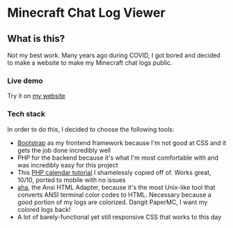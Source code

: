 # Minecraft Chat Log Viewer

## What is this?

Not my best work. Many years ago during COVID, I got bored and decided to make a website to make my Minecraft chat logs public.

### Live demo

Try it on [my website](https://mc.nqind.com/chat)

### Tech stack

In order to do this, I decided to choose the following tools:

- [Bootstrap]() as my frontend framework because I'm not good at CSS and it gets the job done incredibly well
- PHP for the backend because it's what I'm most comfortable with and was incredibly easy for this project
- This [PHP calendar tutorial](https://startutorial.com/view/how-to-build-a-web-calendar-in-php) I shamelessly copied off of. Works great, 10/10, ported to mobile with no issues
- [aha](https://github.com/theZiz/aha), the Ansi HTML Adapter, because it's the most Unix-like tool that converts ANSI terminal color codes to HTML. Necessary because a good portion of my logs are colorized. Dangit PaperMC, I want my colored logs back!
- A lot of barely-functional yet still responsive CSS that works to this day